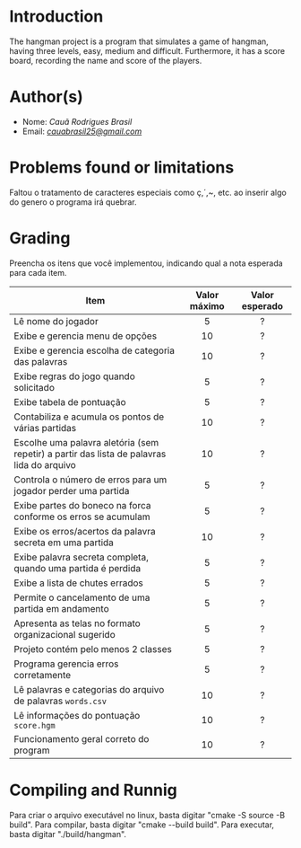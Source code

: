 # Introduction

<!-- TODO -->

The hangman project is a program that simulates a game of hangman, having three levels, easy, medium and difficult. Furthermore, it has a score board, recording the name and score of the players.

# Author(s)

<!-- TODO -->

- Nome: *Cauã Rodrigues Brasil*
- Email: *<cauabrasil25@gmail.com>*

# Problems found or limitations

<!-- TODO -->

Faltou o tratamento de caracteres especiais como ç,´,~, etc. ao inserir algo do genero o programa irá quebrar. 

# Grading

<!-- TODO -->

Preencha os itens que você implementou, indicando qual a nota esperada para cada item.

| Item                                                                                      | Valor máximo | Valor esperado |
| ----------------------------------------------------------------------------------------- | :----------: | :------------: |
| Lê nome do jogador                                                                        |      5       |       ?        |
| Exibe e gerencia menu de opções                                                           |      10      |       ?        |
| Exibe e gerencia escolha de categoria das palavras                                        |      10      |       ?        |
| Exibe regras do jogo quando solicitado                                                    |      5       |       ?        |
| Exibe tabela de pontuação                                                                 |      5       |       ?        |
| Contabiliza e acumula os pontos de várias partidas                                        |      10      |       ?        |
| Escolhe uma palavra aletória (sem repetir) a partir das lista de palavras lida do arquivo |      10      |       ?        |
| Controla o número de erros para um jogador perder uma partida                             |      5       |       ?        |
| Exibe partes do boneco na forca conforme os erros se acumulam                             |      5       |       ?        |
| Exibe os erros/acertos da palavra secreta em uma partida                                  |      10      |       ?        |
| Exibe palavra secreta completa, quando uma partida é perdida                              |      5       |       ?        |
| Exibe a lista de chutes errados                                                           |      5       |       ?        |
| Permite o cancelamento de uma partida em andamento                                        |      5       |       ?        |
| Apresenta as telas no formato organizacional sugerido                                     |      5       |       ?        |
| Projeto contém pelo menos 2 classes                                                       |      5       |       ?        |
| Programa gerencia erros corretamente                                                      |      5       |       ?        |
| Lê palavras e categorias do arquivo de palavras `words.csv`                               |      10      |       ?        |
| Lê informações do pontuação `score.hgm`                                                   |      10      |       ?        |
| Funcionamento geral correto do program                                                    |      10      |       ?        |

# Compiling and Runnig

<!-- TODO -->

Para criar o arquivo executável no linux, basta digitar "cmake -S source -B build".
Para compilar, basta digitar "cmake --build build".
Para executar, basta digitar "./build/hangman".
